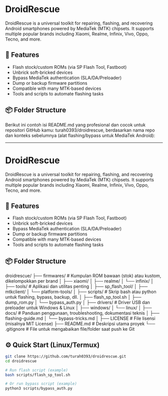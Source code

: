 # DroidRescue

DroidRescue is a universal toolkit for repairing, flashing, and recovering Android smartphones powered by MediaTek (MTK) chipsets. It supports multiple popular brands including Xiaomi, Realme, Infinix, Vivo, Oppo, Tecno, and more.

## 🚀 Features

- Flash stock/custom ROMs (via SP Flash Tool, Fastboot)
- Unbrick soft-bricked devices
- Bypass MediaTek authentication (SLA/DA/Preloader)
- Dump or backup firmware partitions
- Compatible with many MTK-based devices
- Tools and scripts to automate flashing tasks

## 📦 Folder Structure
Berikut ini contoh isi README.md yang profesional dan cocok untuk repositori GitHub kamu: turah0393/droidrescue, berdasarkan nama repo dan konteks sebelumnya (alat flashing/bypass untuk MediaTek Android):


---

# DroidRescue

DroidRescue is a universal toolkit for repairing, flashing, and recovering Android smartphones powered by MediaTek (MTK) chipsets. It supports multiple popular brands including Xiaomi, Realme, Infinix, Vivo, Oppo, Tecno, and more.

## 🚀 Features

- Flash stock/custom ROMs (via SP Flash Tool, Fastboot)
- Unbrick soft-bricked devices
- Bypass MediaTek authentication (SLA/DA/Preloader)
- Dump or backup firmware partitions
- Compatible with many MTK-based devices
- Tools and scripts to automate flashing tasks

## 📦 Folder Structure

droidrescue/
├── firmwares/         # Kumpulan ROM bawaan (stok) atau kustom, dikelompokkan per brand
│   ├── xiaomi/
│   ├── realme/
│   └── infinix/
│
├── tools/             # Aplikasi dan utilitas penting
│   ├── sp_flash_tool/
│   ├── mtkclient/
│   └── platform-tools/
│
├── scripts/           # Skrip bash atau python untuk flashing, bypass, backup, dll.
│   ├── flash_sp_tool.sh
│   ├── dump_rom.py
│   └── bypass_auth.py
│
├── drivers/           # Driver USB dan preloader untuk Windows & Linux
│   ├── windows/
│   └── linux/
│
├── docs/              # Panduan penggunaan, troubleshooting, dokumentasi teknis
│   ├── flashing-guide.md
│   └── bypass-tricks.md
│
├── LICENSE            # File lisensi (misalnya MIT License)
├── README.md          # Deskripsi utama proyek
└── .gitignore         # File untuk mengabaikan file/folder saat push ke Git

## ⚙️ Quick Start (Linux/Termux)

```bash
git clone https://github.com/turah0393/droidrescue.git
cd droidrescue

# Run flash script (example)
bash scripts/flash_sp_tool.sh

# Or run bypass script (example)
python3 scripts/bypass_auth.py
